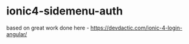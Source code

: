 # ionic4-sidemenu-auth

based on great work done here - https://devdactic.com/ionic-4-login-angular/
